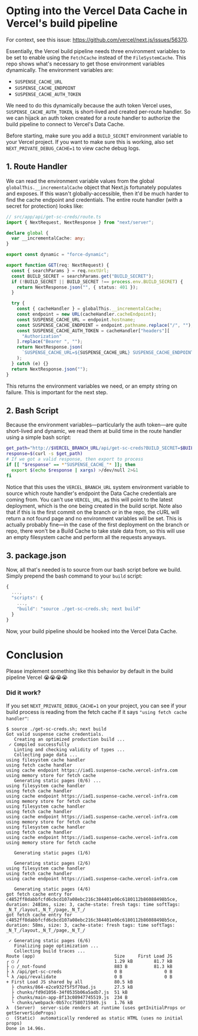 # Opting into the Vercel Data Cache in Vercel's build pipeline

For context, see this issue: https://github.com/vercel/next.js/issues/56370.

Essentially, the Vercel build pipeline needs three environment variables to be set to enable using the `FetchCache` instead of the `FileSystemCache`. This repo shows what's necessary to get those environment variables dynamically. The environment variables are:
- `SUSPENSE_CACHE_URL`
- `SUSPENSE_CACHE_ENDPOINT`
- `SUSPENSE_CACHE_AUTH_TOKEN`

We need to do this dynamically because the auth token Vercel uses, `SUSPENSE_CACHE_AUTH_TOKEN`, is short-lived and created per-route handler. So we can hijack an auth token created for a route handler to authorize the build pipeline to connect to Vercel's Data Cache.

Before starting, make sure you add a `BUILD_SECRET` environment variable to your Vercel project. If you want to make sure this is working, also set `NEXT_PRIVATE_DEBUG_CACHE=1` to view cache debug logs.

## 1. Route Handler

We can read the environment variable values from the global `globalThis.__incrementalCache` object that Next.js fortunately populates and exposes. If this wasn't globally-accessible, then it'd be much harder to find the cache endpoint and credentials. The entire route handler (with a secret for protection) looks like:

```typescript
// src/app/api/get-sc-creds/route.ts
import { NextRequest, NextResponse } from "next/server";

declare global {
  var __incrementalCache: any;
}

export const dynamic = "force-dynamic";

export function GET(req: NextRequest) {
  const { searchParams } = req.nextUrl;
  const BUILD_SECRET = searchParams.get("BUILD_SECRET");
  if (!BUILD_SECRET || BUILD_SECRET !== process.env.BUILD_SECRET) {
    return NextResponse.json("", { status: 401 });
  }

  try {
    const { cacheHandler } = globalThis.__incrementalCache;
    const endpoint = new URL(cacheHandler.cacheEndpoint);
    const SUSPENSE_CACHE_URL = endpoint.hostname;
    const SUSPENSE_CACHE_ENDPOINT = endpoint.pathname.replace("/", "");
    const SUSPENSE_CACHE_AUTH_TOKEN = cacheHandler["headers"][
      "Authorization"
    ].replace("Bearer ", "");
    return NextResponse.json(
      `SUSPENSE_CACHE_URL=${SUSPENSE_CACHE_URL} SUSPENSE_CACHE_ENDPOINT=${SUSPENSE_CACHE_ENDPOINT} SUSPENSE_CACHE_AUTH_TOKEN=${SUSPENSE_CACHE_AUTH_TOKEN}`
    );
  } catch (e) {}
  return NextResponse.json("");
}
```

This returns the environment variables we need, or an empty string on failure. This is important for the next step.

## 2. Bash Script

Because the environment variables—particularly the auth token—are quite short-lived and dynamic, we read them at build time in the route handler using a simple bash script:

```bash
get_path="http://$VERCEL_BRANCH_URL/api/get-sc-creds?BUILD_SECRET=$BUILD_SECRET"
response=$(curl -s $get_path)
# If we got a valid response, then export to process
if [[ "$response" == *"SUSPENSE_CACHE_"* ]]; then
  export $(echo $response | xargs) >/dev/null 2>&1
fi
```

Notice that this uses the `VERCEL_BRANCH_URL` system environment variable to source which route handler's endpoint the Data Cache credentials are coming from. You can't use `VERCEL_URL`, as this will point to the latest deployment, which is the one being created in the build script. Note also that if this is the first commit on the branch or in the repo, the cURL will return a not found page and no environment variables will be set. This is actually probably fine—in the case of the first deployment on the branch or repo, there won't be a Build Cache to take stale data from, so this will use an empty filesystem cache and perform all the requests anyways.

## 3. package.json

Now, all that's needed is to source from our bash script before we build. Simply prepend the bash command to your `build` script:

```javascript
{
  ...,
  "scripts": {
    ...,
    "build": "source ./get-sc-creds.sh; next build"
  }
}
```

Now, your build pipeline should be hooked into the Vercel Data Cache.

# Conclusion

Please implement something like this behavior by default in the build pipeline Vercel 😭😭😭😭


### Did it work?

If you set `NEXT_PRIVATE_DEBUG_CACHE=1` on your project, you can see if your build process is reading from the fetch cache if it says `"using fetch cache handler"`:

```
$ source ./get-sc-creds.sh; next build
Got valid suspense cache credentials.
   Creating an optimized production build ...
 ✓ Compiled successfully
   Linting and checking validity of types ...
   Collecting page data ...
using filesystem cache handler
using fetch cache handler
using cache endpoint https://iad1.suspense-cache.vercel-infra.com
using memory store for fetch cache
   Generating static pages (0/6) ...
using filesystem cache handler
using fetch cache handler
using cache endpoint https://iad1.suspense-cache.vercel-infra.com
using memory store for fetch cache
using filesystem cache handler
using fetch cache handler
using cache endpoint https://iad1.suspense-cache.vercel-infra.com
using memory store for fetch cache
using filesystem cache handler
using fetch cache handler
using cache endpoint https://iad1.suspense-cache.vercel-infra.com
using memory store for fetch cache

   Generating static pages (1/6) 

   Generating static pages (2/6) 
using filesystem cache handler
using fetch cache handler
using cache endpoint https://iad1.suspense-cache.vercel-infra.com

   Generating static pages (4/6) 
got fetch cache entry for c4852ff8dabbfcfd6cbcd107a08ebc216c384401e06c6180112b86088498b5ce, duration: 2481ms, size: 3, cache-state: fresh tags: time softTags: _N_T_/layout,_N_T_/page,_N_T_/
got fetch cache entry for c4852ff8dabbfcfd6cbcd107a08ebc216c384401e06c6180112b86088498b5ce, duration: 58ms, size: 3, cache-state: fresh tags: time softTags: _N_T_/layout,_N_T_/page,_N_T_/

 ✓ Generating static pages (6/6) 
   Finalizing page optimization ...
   Collecting build traces ...
Route (app)                              Size     First Load JS
┌ ○ /                                    1.29 kB        81.7 kB
├ ○ /_not-found                          883 B          81.3 kB
├ λ /api/get-sc-creds                    0 B                0 B
└ λ /api/revalidate                      0 B                0 B
+ First Load JS shared by all            80.5 kB
  ├ chunks/864-e2ce932f5f5f70ad.js       27.5 kB
  ├ chunks/fd9d1056-34f0535b06a5adb7.js  51 kB
  ├ chunks/main-app-8f13c08947745519.js  234 B
  └ chunks/webpack-0b57cc7580715949.js   1.76 kB
λ  (Server)  server-side renders at runtime (uses getInitialProps or getServerSideProps)
○  (Static)  automatically rendered as static HTML (uses no initial props)
Done in 14.96s.
```



